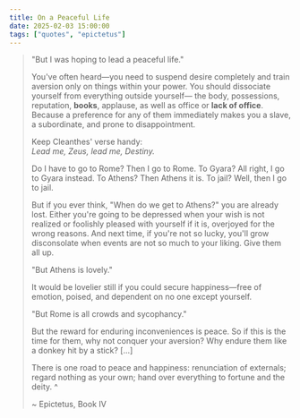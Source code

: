 ```yaml
---
title: On a Peaceful Life
date: 2025-02-03 15:00:00
tags: ["quotes", "epictetus"]
---
```


> "But I was hoping to lead a peaceful life."  
>  
> You've often heard—you need to suspend desire completely and train aversion only on things within your power. You should dissociate yourself from everything outside yourself— the body, possessions, reputation, **books**, applause, as well as office or **lack of office**. Because a preference for any of them immediately makes you a slave, a subordinate, and prone to disappointment.  
>  
> Keep Cleanthes' verse handy:  
> *Lead me, Zeus, lead me, Destiny.*  
>  
> Do I have to go to Rome? Then I go to Rome. To Gyara? All right, I go to Gyara instead. To Athens? Then Athens it is. To jail? Well, then I go to jail.  
>  
> But if you ever think, "When do we get to Athens?" you are already lost. Either you're going to be depressed when your wish is not realized or foolishly pleased with yourself if it is, overjoyed for the wrong reasons. And next time, if you're not so lucky, you'll grow disconsolate when events are not so much to your liking. Give them all up.  
>  
> "But Athens is lovely."  
>  
> It would be lovelier still if you could secure happiness—free of emotion, poised, and dependent on no one except yourself.  
>  
> "But Rome is all crowds and sycophancy."  
>  
> But the reward for enduring inconveniences is peace. So if this is the time for them, why not conquer your aversion? Why endure them like a donkey hit by a stick? [...]  
>  
> There is one road to peace and happiness: renunciation of externals; regard nothing as your own; hand over everything to fortune and the deity. ^  
>  
> ~ Epictetus, Book IV

